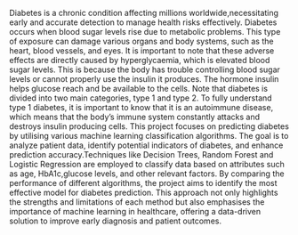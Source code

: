 Diabetes is a chronic condition affecting millions worldwide,necessitating early and accurate detection to manage health risks effectively.
Diabetes occurs when blood sugar levels rise due to metabolic problems. This type of exposure can damage various organs and body systems, 
such as the heart, blood vessels, and eyes. It is important to note that these adverse effects are directly caused by hyperglycaemia, 
which is elevated blood sugar levels. This is because the body has trouble controlling blood sugar levels or cannot properly use the insulin it produces. 
The hormone insulin helps glucose reach and be available to the cells. Note that diabetes is divided into two main categories, type 1 and type 2. 
To fully understand type 1 diabetes, it is important to know that it is an autoimmune disease, which means that the body’s immune system constantly 
attacks and destroys insulin producing cells.
This project focuses on predicting diabetes by utilising various machine learning classification algorithms. The goal is to analyze patient data, 
identify potential indicators of diabetes, and enhance prediction accuracy.Techniques like Decision Trees, Random Forest and Logistic Regression
are employed to classify data based on attributes such as age, HbA1c,glucose levels, and other relevant factors. By comparing the performance
of different algorithms, the project aims to identify the most effective model for diabetes prediction. This approach not only highlights the 
strengths and limitations of each method but also emphasises the importance of machine learning in healthcare, offering a data-driven
solution to improve early diagnosis and patient outcomes.
